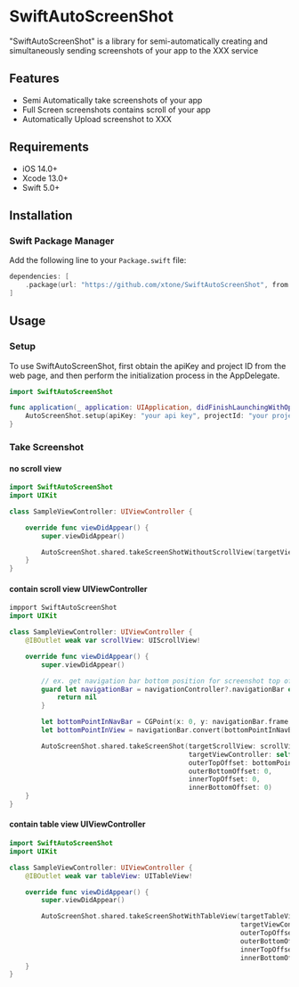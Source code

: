 # SwiftAutoScreenShot

"SwiftAutoScreenShot" is a library for semi-automatically creating and simultaneously sending screenshots of your app to the XXX service

## Features

- Semi Automatically take screenshots of your app
- Full Screen screenshots contains scroll of your app
- Automatically Upload screenshot to XXX

## Requirements

- iOS 14.0+
- Xcode 13.0+
- Swift 5.0+

## Installation

### Swift Package Manager

Add the following line to your `Package.swift` file:

```swift
dependencies: [
    .package(url: "https://github.com/xtone/SwiftAutoScreenShot", from: "1.0.0")
]
```

## Usage 

### Setup

To use SwiftAutoScreenShot, first obtain the apiKey and project ID from the web page, and then perform the initialization process in the AppDelegate.

```swift
import SwiftAutoScreenShot

func application(_ application: UIApplication, didFinishLaunchingWithOptions launchOptions: [UIApplication.LaunchOptionsKey: Any]?) -> Bool {
    AutoScreenShot.setup(apiKey: "your api key", projectId: "your project id")
}
```

### Take Screenshot

#### no scroll view
```swift
import SwiftAutoScreenShot
import UIKit

class SampleViewController: UIViewController {

    override func viewDidAppear() {
        super.viewDidAppear()

        AutoScreenShot.shared.takeScreenShotWithoutScrollView(targetViewController: self)
    }
}

```

#### contain scroll view UIViewController

```swift
impport SwiftAutoScreenShot
import UIKit

class SampleViewController: UIViewController {
    @IBOutlet weak var scrollView: UIScrollView!

    override func viewDidAppear() {
        super.viewDidAppear()

        // ex. get navigation bar bottom position for screenshot top offset
        guard let navigationBar = navigationController?.navigationBar else {
            return nil
        }

        let bottomPointInNavBar = CGPoint(x: 0, y: navigationBar.frame.height)
        let bottomPointInView = navigationBar.convert(bottomPointInNavBar, to: view)

        AutoScreenShot.shared.takeScreenShot(targetScrollView: scrollView,
                                             targetViewController: self,
                                             outerTopOffset: bottomPointInView.y,
                                             outerBottomOffset: 0,
                                             innerTopOffset: 0,
                                             innerBottomOffset: 0)
    }
}
``` 

#### contain table view UIViewController

```swift
import SwiftAutoScreenShot
import UIKit

class SampleViewController: UIViewController {
    @IBOutlet weak var tableView: UITableView!

    override func viewDidAppear() {
        super.viewDidAppear()

        AutoScreenShot.shared.takeScreenShotWithTableView(targetTableView: tableView,
                                                          targetViewController: self,
                                                          outerTopOffset: 0,
                                                          outerBottomOffset: 0,
                                                          innerTopOffset: 0,
                                                          innerBottomOffset: 0)
    }
}
```







